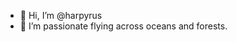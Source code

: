 - 👋 Hi, I’m @harpyrus
- 👀 I’m passionate flying across oceans and forests.

<!---
harpyrus/harpyrus is a ✨ special ✨ repository because its `README.md` (this file) appears on your GitHub profile.
You can click the Preview link to take a look at your changes.
--->
